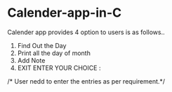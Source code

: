 # Calender-app-in-C

Calender app provides 4 option to users is as follows..

1. Find Out the Day
2. Print all the day of month
3. Add Note
4. EXIT
ENTER YOUR CHOICE :



/* User nedd to enter the entries as per requirement.*/

